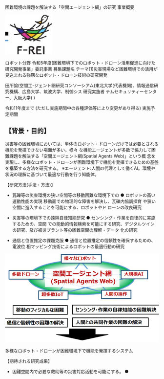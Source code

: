 困難環境の課題を解決する「空間エージェント網」の研究 事業概要

![](_page_0_Picture_1.jpeg)

ロボット分野 令和5年度[困難環境下でのロボット・ドローン活用促進に向けた研究開発事業」委託事業 募集課題名 テーマ(1)災害現場など困難環境での活用が見込まれる強靱なロボット・ドローン技術の研究開発

田所諭(空間工-ジェント網研究コンソーシアム(東北大学(代表機関)、情報通信研究機構、広島大学、筑波大学、制御シス 研究実施者 テムセキュリティーセンター、大阪大学) )

令和11年度まで (ただし実施期間中の各種評価等により変更があり得る) 実施予定期間

## 【背景・目的】

災害等の困難環境においては、単体のロボット・ドローンだけでは必要とされる機能を発揮できない場面が多い。様々 な機能エージェントが多数で協力して困難課題を解決する「空間エージェント網(Spatial Agents Web)」という概 念を実現し、多様なロボット・ドローンが困難環境下で機能を発揮できるための基盤を構築する方法を研究する。 ※エージェント:人間の代理として働くAI。環境や状況の理解に基づいて最適な行動を行う知能体。

【研究方法(手法・方法)】

- 瓦礫等の災害環境の狭い空間等の移動困難な環境下での ● ロボットの高い運動性能の実現
移動面での物理的な障害を解決し、瓦礫内協調探育 や狭い空間に進入することを可能にする、ロボットやド ローンの改良研究

- 災害等の環境下での遠隔自律知能研究 ●
センシング・作業を自律的に実施するための、空間 での能動的情報検索を可能にする研究、デジタルツイン の研究、及び被災プラント等の困難空間の理解・データ 化の研究

- 通信と位置推定の課題克服 ●
通信と位置推定の信頼性を確保するための、電波位 相マッピング技術によるロボットの最適行動の研究

![](_page_0_Figure_14.jpeg)

多様なロボット・ドローンが困難環境下で機能を発揮するシステム

【期待される研究成果】

- 困難空間内で必要な救助等の災害対応活動を可能にする。 ●
